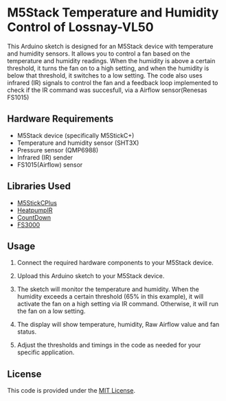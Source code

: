 # M5Stack Temperature and Humidity Control of Lossnay-VL50

This Arduino sketch is designed for an M5Stack device with temperature and humidity sensors. It allows you to control a fan based on the temperature and humidity readings. 
When the humidity is above a certain threshold, it turns the fan on to a high setting, and when the humidity is below that threshold, it switches to a low setting. 
The code also uses infrared (IR) signals to control the fan and a feedback loop implemented to check if the IR command was succesfull, via a Airflow sensor(Renesas FS1015)

## Hardware Requirements

- M5Stack device (specifically M5StickC+)
- Temperature and humidity sensor (SHT3X)
- Pressure sensor (QMP6988)
- Infrared (IR) sender
- FS1015(Airflow) sensor

## Libraries Used

- [M5StickCPlus](https://github.com/m5stack/M5StickC-Plus)
- [HeatpumpIR](https://github.com/ToniA/arduino-heatpumpir)
- [CountDown](https://github.com/RobTillaart/CountDown)
- [FS3000](https://github.com/sparkfun/SparkFun_FS3000_Arduino_Library/tree/main)

## Usage

1. Connect the required hardware components to your M5Stack device.

2. Upload this Arduino sketch to your M5Stack device.

3. The sketch will monitor the temperature and humidity. When the humidity exceeds a certain threshold (65% in this example), it will activate the fan on a high setting via IR command. Otherwise, it will run the fan on a low setting.

5. The display will show temperature, humidity, Raw Airflow value and fan status.

6. Adjust the thresholds and timings in the code as needed for your specific application.

## License

This code is provided under the [MIT License](LICENSE.md).
